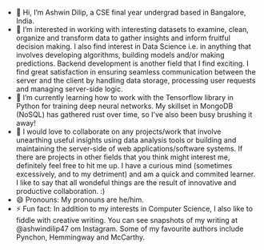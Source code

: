- 👋 Hi, I’m Ashwin Dilip, a CSE final year undergrad based in Bangalore, India.
- 👀 I’m interested in working with interesting datasets to examine, clean, organize and transform data to gather insights and inform fruitful decision making. I also find interest in Data Science i.e. in anything that involves developing algorithms, building models and/or making predictions. Backend development is another field that I find exciting. I find great satisfaction in ensuring seamless communication between the server and the client by handling data storage, processing user requests and managing server-side logic.
- 🌱 I’m currently learning how to work with the Tensorflow library in Python for training deep neural networks. My skillset in MongoDB (NoSQL) has gathered rust over time, so I've also been busy brushing it away!
- 💞️ I would love to collaborate on any projects/work that involve unearthing useful insights using data analysis tools or building and maintaining the server-side of web applications/software systems. If there are projects in other fields that you think might interest me, definitely feel free to hit me up. I have a curious mind (sometimes excessively, and to my detriment) and am a quick and commited learner. I like to say that all wondeful things are the result of innovative and productive collaboration. :)
- 😄 Pronouns: My pronouns are he/him.
- ⚡ Fun fact: In addition to my interests in Computer Science, I also like to fiddle with creative writing. You can see snapshots of my writing at @ashwindilip47 om Instagram. Some of my favourite authors include Pynchon, Hemmingway and McCarthy.

<!---
ashwindilip/ashwindilip is a ✨ special ✨ repository because its `README.md` (this file) appears on your GitHub profile.
You can click the Preview link to take a look at your changes.
--->
